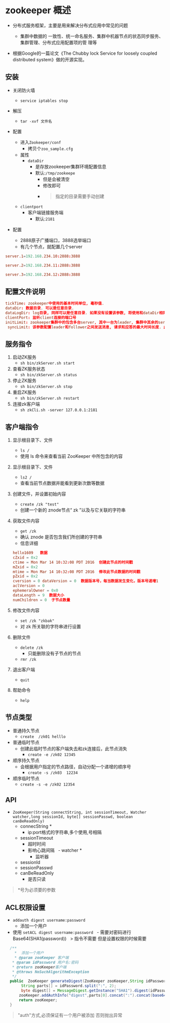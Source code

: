 # zookeeper 概述

- 分布式服务框架，主要是用来解决分布式应用中常见的问题
  - 集群中数据的 一致性、统一命名服务、集群中机器节点的状态同步服务、集群管理、分布式应用配置项的管 理等

- 根据Google的一篇论文《The Chubby lock Service for loosely coupled distributed system》做的开源实现。

## 安装

- 关闭防火墙
  - `service iptables stop`
- 解压
  - `tar -xvf 文件名`
- 配置
  - 进入`Zookeeper/conf`
    - 拷贝个`zoo_sample.cfg`
  - 属性
    - `dataDir`
      - 是存放zookeeper集群环境配置信息
      - 默认:`/tmp/zookeepe`
        - 但是会被清空
        - 修改即可
        - > 指定的目录需要手动创建
  - `clientport`
    - 客户端链接服务端
      - 默认:`2181`

- 配置
  - 2888原子广播端口，3888选举端口
  - 有几个节点，就配置几个server

```cnf
server.1=192.168.234.10:2888:3888

server.2=192.168.234.11:2888:3888

server.3=192.168.234.12:2888:3888
```

## 配置文件说明

```cnf
tickTime: zookeeper中使用的基本时间单位, 毫秒值.
dataDir: 数据目录. 可以是任意目录.
dataLogDir: log目录, 同样可以是任意目录. 如果没有设置该参数, 将使用和dataDir相同的设 置.
clientPort: 监听client连接的端口号
initLimit: zookeeper集群中的包含多台server, 其中一台为leader, 集群中其余的server为 follower. initLimit参数配置初始化连接时, follower和leader之间的最长心跳时间. 此时该参 数设置为5, 说明时间限制为5倍tickTime, 即5*2000=10000ms=10s.
 syncLimit: 该参数配置leader和follower之间发送消息, 请求和应答的最大时间长度. 此时该 参数设置为2, 说明时间限制为2倍tickTime, 即4000ms.
```

## 服务指令

1. 启动ZK服务
    - `sh bin/zkServer.sh start`
2. 查看ZK服务状态
    - `sh bin/zkServer.sh status`
3. 停止ZK服务
    - `sh bin/zkServer.sh stop`
4. 重启ZK服务
    - `sh bin/zkServer.sh restart`
5. 连接zk客户端
    - `sh zkCli.sh -server 127.0.0.1:2181`

## 客户端指令

1. 显示根目录下、文件
    - `ls /`
    - 使用 ls 命令来查看当前 ZooKeeper 中所包含的内容
2. 显示根目录下、文件
    - `ls2 /`
    - 查看当前节点数据并能看到更新次数等数据
3. 创建文件，并设置初始内容
    - `create /zk "test"`
    - 创建一个新的 znode节点“ zk ”以及与它关联的字符串
4. 获取文件内容
    - `get /zk`
    - 确认 znode 是否包含我们所创建的字符串
    - 信息详细

    ```cnf
    hello1609   数据
    cZxid = 0x2
    ctime = Mon Mar 14 10:32:08 PDT 2016  创建此节点的时间戳
    mZxid = 0x2
    mtime = Mon Mar 14 10:32:08 PDT 2016  修改此节点数据的时间戳
    pZxid = 0x2
    cversion = 0 dataVersion = 0  数据版本号，每当数据发生变化，版本号递增1
    aclVersion = 0
    ephemeralOwner = 0x0
    dataLength = 9  数据大小
    numChildren = 0  子节点数量
    ```

5. 修改文件内容
    - `set /zk "zkbak"`
    - 对 zk 所关联的字符串进行设置

6. 删除文件
    - `delete /zk`
        - 只能删除没有子节点的节点
    - `rmr /zk`
7. 退出客户端
    - `quit`
8. 帮助命令
    - `help`

## 节点类型

- 普通持久节点
  - `create  /zk01 helllo`
- 普通临时节点
  - 创建此临时节点的客户端失去和zk连接后，此节点消失
    - `create -e /zk02 12345`
- 顺序持久节点
  - 会根据用户指定的节点路径，自动分配一个递增的顺序号
    - `create -s /zk03  12234`
- 顺序临时节点
  - `create -s -e /zk02 12354`

## API

- `ZooKeeper(String connectString, int sessionTimeout, Watcher watcher,long sessionId, byte[] sessionPasswd, boolean canBeReadOnly)`
  - connecString *
    - ip:port格式的字符串,多个使用,号相隔
  - sessionTimeout
    - 超时时间
    - 影响心跳间隔
   - watcher *
      - 监听器
  - sessionId
  - sessionPasswd
  - canBeReadOnly
    - 是否只读

> *号为必须要的参数

## ACL权限设置

- `addauth digest username:password`
  - 添加一个用户
- 使用 `setACL digest username:password`
   - 需要对密码进行 Base64(SHA1(password))
   >   指令不需要 但是设置权限的时候需要

```java
  /**
    *  添加一个用户
    * @param zooKeeper 客户端
   * @param idPassword 用户名:密码
   * @return zooKeeper客户端
   * @throws NoSuchAlgorithmException
   */
  public  ZooKeeper generateDigest(ZooKeeper zooKeeper,String idPassword) throws NoSuchAlgorithmException {
       String parts[] = idPassword.split(":", 2);
       byte digest[] = MessageDigest.getInstance("SHA1").digest(idPassword.getBytes());
      zooKeeper.addAuthInfo("digest",parts[0].concat(":").concat(base64Encode(digest)).getBytes());
      return zooKeeper;
  }
```

> "auth"方式,必须保证有一个用户被添加 否则抛出异常
